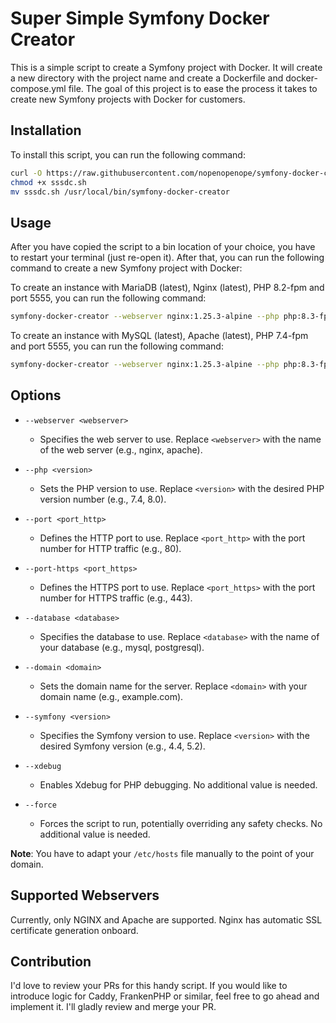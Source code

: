 # Super Simple Symfony Docker Creator

This is a simple script to create a Symfony project with Docker. It will create a new directory with the project name
and create a Dockerfile and docker-compose.yml file. The goal of this project is to ease the process it takes to create
new Symfony projects with Docker for customers.

## Installation

To install this script, you can run the following command:

```bash
curl -O https://raw.githubusercontent.com/nopenopenope/symfony-docker-creator/master/sssdc.sh
chmod +x sssdc.sh
mv sssdc.sh /usr/local/bin/symfony-docker-creator
```

## Usage

After you have copied the script to a bin location of your choice, you have to restart your terminal (just re-open it).
After that, you can run the following command to create a new Symfony project with Docker:

To create an instance with MariaDB (latest), Nginx (latest), PHP 8.2-fpm and port 5555, you can run the following
command:

```bash
symfony-docker-creator --webserver nginx:1.25.3-alpine --php php:8.3-fpm --port 5555
```

To create an instance with MySQL (latest), Apache (latest), PHP 7.4-fpm and port 5555, you can run the following
command:

```bash
symfony-docker-creator --webserver nginx:1.25.3-alpine --php php:8.3-fpm --database mysql:latest
```

## Options

- `--webserver <webserver>`
    - Specifies the web server to use. Replace `<webserver>` with the name of the web server (e.g., nginx, apache).

- `--php <version>`
    - Sets the PHP version to use. Replace `<version>` with the desired PHP version number (e.g., 7.4, 8.0).

- `--port <port_http>`
    - Defines the HTTP port to use. Replace `<port_http>` with the port number for HTTP traffic (e.g., 80).

- `--port-https <port_https>`
    - Defines the HTTPS port to use. Replace `<port_https>` with the port number for HTTPS traffic (e.g., 443).

- `--database <database>`
    - Specifies the database to use. Replace `<database>` with the name of your database (e.g., mysql, postgresql).

- `--domain <domain>`
    - Sets the domain name for the server. Replace `<domain>` with your domain name (e.g., example.com).

- `--symfony <version>`
    - Specifies the Symfony version to use. Replace `<version>` with the desired Symfony version (e.g., 4.4, 5.2).

- `--xdebug`
    - Enables Xdebug for PHP debugging. No additional value is needed.

- `--force`
    - Forces the script to run, potentially overriding any safety checks. No additional value is needed.

**Note**: You have to adapt your `/etc/hosts` file manually to the point of your domain.

## Supported Webservers

Currently, only NGINX and Apache are supported. Nginx has automatic SSL certificate generation onboard.

## Contribution

I'd love to review your PRs for this handy script. If you would like to introduce logic for Caddy, FrankenPHP or
similar, feel free to go ahead and implement it. I'll gladly review and merge your PR.
